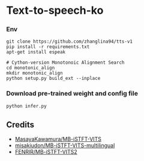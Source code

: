 # Text-to-speech-ko

### Env 
```
git clone https://github.com/zhanglina94/tts-v1
pip install -r requirements.txt
apt-get install espeak

# Cython-version Monotonoic Alignment Search
cd monotonic_align
mkdir monotonic_align
python setup.py build_ext --inplace

```


### Download pre-trained weight and config file
```sh
python infer.py
```


## Credits
- [MasayaKawamura/MB-iSTFT-VITS](https://github.com/MasayaKawamura/MB-iSTFT-VITS)
- [misakiudon/MB-iSTFT-VITS-multilingual](https://github.com/misakiudon/MB-iSTFT-VITS-multilingual)
- [FENRlR/MB-iSTFT-VITS2](https://github.com/FENRlR/MB-iSTFT-VITS2)
